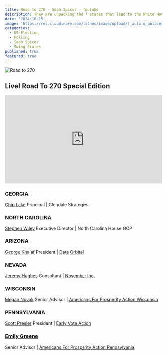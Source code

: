 ```yaml
---
title: Road to 270 - Sean Spicer - Youtube
description: They are unpacking the 7 states that lead to the White House like never before! I am bringing in a special guest from each of the battleground states to give us up-to-date election information. We are going to discuss voter registration, early turn out, the ground game, and election predictions. You do not want to miss this very special edition of the Sean Spicer Show!
date: '2024-10-15'
image: 'https://res.cloudinary.com/tithos/image/upload/f_auto,q_auto:eco/v1729004091/open-road-20_a0ncji.png'
categories:
  - US Election
  - Polling
  - Sean Spicer
  - Swing States
published: true
featured: true
---
```


<script>
  import { ExternalLink, Image } from '../lib';
</script>

<Image
  src="https://res.cloudinary.com/tithos/image/upload/f_auto,q_auto:eco/v1729004091/open-road-20_a0ncji.png"
  alt="Road to 270"
/>

## Live! Road To 270 Special Edition

<iframe width="100%" style="aspect-ratio: 16 / 9" src="https://www.youtube.com/embed/68d29T3aWV8?si=CVKXENe_6-ojQQF4" title="YouTube video player" frameborder="0" allow="accelerometer; autoplay; clipboard-write; encrypted-media; gyroscope; picture-in-picture; web-share" referrerpolicy="strict-origin-when-cross-origin" allowfullscreen></iframe>

### GEORGIA
[Chip Lake](https://x.com/LakeChip)
Principal | Glendale Strategies

### NORTH CAROLINA
[Stephen Wiley](https://x.com/StephenBWiley)
Executive Director | North Carolina House GOP

### ARIZONA
[George Khalaf](https://x.com/George_Khalaf)
President | [Data Orbital](https://x.com/Data_Orbital)


### NEVADA
[Jeremy Hughes](https://x.com/jeremybhughes)
Consultant | [November Inc.](https://www.novemberinc.com)

### WISCONSIN
[Megan Novak](https://x.com/meganjnovak)
Senior Advisor | [Americans For Prosperity Action Wisconsin](https://x.com/afpwi)

### PENNSYLVANIA
[Scott Presler](https://x.com/ScottPresler)
President | [Early Vote Action](https://earlyvoteaction.com)

### [Emily Greene](https://x.com/EmilyRoseGreene)
Senior Advisor | [Americans For Prosperity Action Pennsylvania](https://x.com/afppennsylvania)